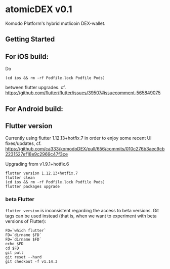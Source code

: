 # atomicDEX v0.1

Komodo Platform's hybrid mutlicoin DEX-wallet. 

## Getting Started


## For iOS build:

Do

    (cd ios && rm -rf Podfile.lock Podfile Pods)

between flutter upgrades.
cf. https://github.com/flutter/flutter/issues/39507#issuecomment-565849075

## For Android build:


## Flutter version
Currently using flutter 1.12.13+hotfix.7 in order to enjoy some recent UI fixes/updates, cf. https://github.com/ca333/komodoDEX/pull/656/commits/010c276b3aec9cb2231527ef18e9c2969c47f3ce

Upgrading from v1.9.1+hotfix.6  

    flutter version 1.12.13+hotfix.7
    flutter clean
    (cd ios && rm -rf Podfile.lock Podfile Pods)
    flutter packages upgrade

### beta Flutter

`flutter version` is inconsistent regarding the access to beta versions.
Git tags can be used instead (that is, when we want to experiment with beta versions of Flutter):

    FD=`which flutter`
    FD=`dirname $FD`
    FD=`dirname $FD`
    echo $FD
    cd $FD
    git pull
    git reset --hard
    git checkout -f v1.14.3
